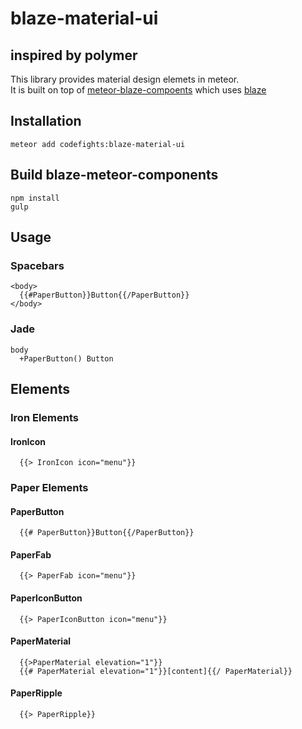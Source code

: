 # blaze-material-ui

## inspired by polymer

This library provides material design elemets in meteor.  
It is built on top of [meteor-blaze-compoents](https://github.com/peerlibrary/meteor-blaze-components) which uses [blaze](https://github.com/meteor/blaze)

## Installation

```
meteor add codefights:blaze-material-ui
```

## Build blaze-meteor-components

```
npm install
gulp
```

## Usage

### Spacebars
```
<body>
  {{#PaperButton}}Button{{/PaperButton}}
</body>
```

### Jade
```
body
  +PaperButton() Button
```

## Elements
### Iron Elements

#### IronIcon

```
  {{> IronIcon icon="menu"}}
```

### Paper Elements

#### PaperButton

```
  {{# PaperButton}}Button{{/PaperButton}}
```

#### PaperFab

```
  {{> PaperFab icon="menu"}}
```

#### PaperIconButton

```
  {{> PaperIconButton icon="menu"}}
```
#### PaperMaterial

```
  {{>PaperMaterial elevation="1"}}
  {{# PaperMaterial elevation="1"}}[content]{{/ PaperMaterial}}
```
#### PaperRipple

```
  {{> PaperRipple}}
```
